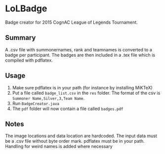 # LoLBadge
Badge creator for 2015 CognAC League of Legends Tournament.

## Summary
A .csv file with summonernames, rank and teamnames is converted to a badge per participant.
The badges are then included in a .tex file which is compiled with pdflatex.

## Usage
1. Make sure pdflatex is in your path (for instance by installing MiKTeX)
2. Put a file called `badge_list.csv` in the `res` folder. The format of the csv is `Summoner Name,Silver,3,Team Name`.
3. Run `BadgeCreator.java`
4. The `pdf` folder will now contain a file called `badges.pdf`

## Notes
The image locations and data location are hardcoded.
The input data must be a .csv file without byte order mark. 
pdflatex must be in your path.
Handling for weird names is added where necessary
